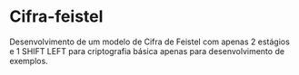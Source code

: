 # Cifra-feistel
Desenvolvimento de um modelo de Cifra de Feistel com apenas 2 estágios e 1 SHIFT LEFT para criptografia básica apenas para desenvolvimento de exemplos.
